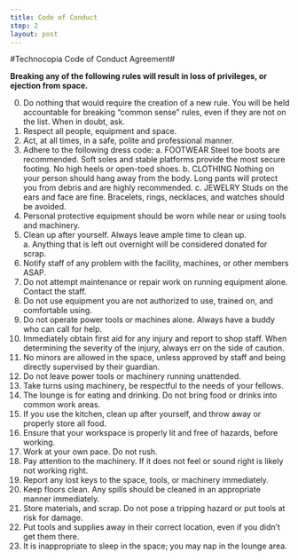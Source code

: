 ```yaml
---
title: Code of Conduct
step: 2
layout: post
---
```


#Technocopia Code of Conduct Agreement#

**Breaking any of the following rules will result in loss of privileges, or ejection from space.**

0. Do nothing that would require the creation of a new rule.  You will be held accountable for breaking “common sense” rules, even if they are not on the list.  When in doubt, ask.  
1. Respect all people, equipment and space.
2. Act, at all times, in a safe, polite and professional manner.
3. Adhere to the following dress code:
  a. FOOTWEAR Steel toe boots are recommended. Soft soles and stable platforms provide the most secure footing. No high heels or open-toed shoes.
  b. CLOTHING Nothing on your person should hang away from the body. Long pants will protect you from debris and are highly recommended.
  c. JEWELRY Studs on the ears and face are fine. Bracelets, rings, necklaces, and watches should be avoided.
4. Personal protective equipment should be worn while near or using tools and machinery.
5. Clean up after yourself.  Always leave ample time to clean up.  
  a. Anything that is left out overnight will be considered donated for scrap.
6. Notify staff of any problem with the facility, machines, or other members ASAP.
7. Do not attempt maintenance or repair work on running equipment alone.  Contact the staff.
8. Do not use equipment you are not authorized to use, trained on, and comfortable using.
9. Do not operate power tools or machines alone.  Always have a buddy who can call for help.
10. Immediately obtain first aid for any injury and report to shop staff. When determining the severity of the injury, always err on the side of caution.
11. No minors are allowed in the space, unless approved by staff and being directly supervised by their guardian.
12. Do not leave power tools or machinery running unattended.
13. Take turns using machinery, be respectful to the needs of your fellows.
14. The lounge is for eating and drinking. Do not bring food or drinks into common work areas.
15. If you use the kitchen, clean up after yourself, and throw away or properly store all food.
16. Ensure that your workspace is properly lit and free of hazards, before working.
17. Work at your own pace.  Do not rush.
18. Pay attention to the machinery. If it does not feel or sound right is likely not working right.
19. Report any lost keys to the space, tools, or machinery immediately.
20. Keep floors clean.  Any spills should be cleaned in an appropriate manner immediately.
21. Store materials, and scrap. Do not pose a tripping hazard or put tools at risk for damage.
22. Put tools and supplies away in their correct location, even if you didn’t get them there.
23. It is inappropriate to sleep in the space; you may nap in the lounge area.

